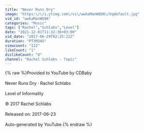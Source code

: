 ```yaml
---
title: "Never Runs Dry"
image: "https:\/\/i.ytimg.com\/vi\/wwkaManWQ9A\/hqdefault.jpg"
vid_id: "wwkaManWQ9A"
categories: "Music"
tags: ["Rachel","Schlabs","Level"]
date: "2021-12-01T11:32:36+03:00"
vid_date: "2017-06-29T02:25:21Z"
duration: "PT3M34S"
viewcount: "112"
likeCount: "1"
dislikeCount: "0"
channel: "Rachel Schlabs - Topic"
---
```

{% raw %}Provided to YouTube by CDBaby<br /><br />Never Runs Dry · Rachel Schlabs<br /><br />Level of Informality<br /><br />℗ 2017 Rachel Schlabs<br /><br />Released on: 2017-06-23<br /><br />Auto-generated by YouTube.{% endraw %}

